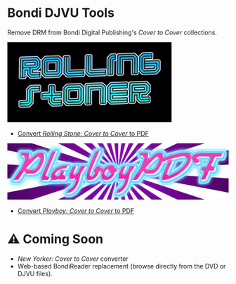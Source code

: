 # Bondi DJVU Tools

Remove DRM from Bondi Digital Publishing's *Cover to Cover* collections.

![RollingStoner Logo](https://github.com/reconSuave/RollingStoner/blob/main/logo.png)
- [Convert *Rolling Stone: Cover to Cover* to PDF](https://github.com/reconSuave/RollingStoner)

![PlayboyPDF Logo](https://github.com/reconSuave/PlayboyPDF/blob/main/logo.png)
- [Convert *Playboy: Cover to Cover* to PDF](https://github.com/reconSuave/PlayboyPDF)

# ⚠️ Coming Soon
- *New Yorker: Cover to Cover* converter
- Web-based BondiReader replacement (browse directly from the DVD or DJVU files).

